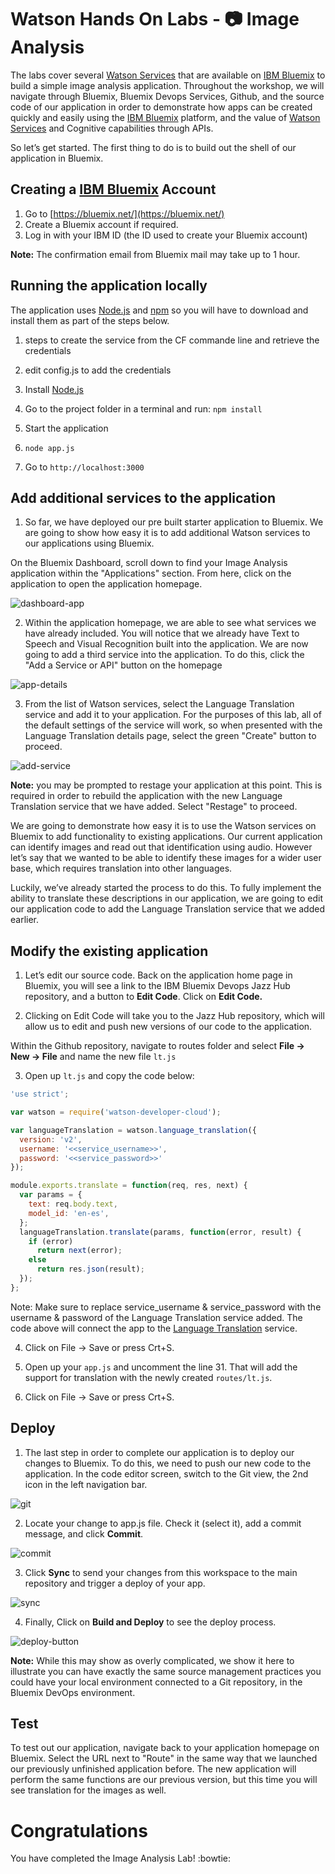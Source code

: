 # Watson Hands On Labs - 📷 Image Analysis

The labs cover several [Watson Services][wdc_services] that are available on [IBM Bluemix][bluemix] to build a simple image analysis application. Throughout the workshop, we will navigate through Bluemix, Bluemix Devops Services, Github, and the source code of our application in order to demonstrate how apps can be created quickly and easily using the [IBM Bluemix][bluemix] platform, and the value of [Watson Services][wdc_services] and Cognitive capabilities through APIs.

So let’s get started. The first thing to do is to build out the shell of our application in Bluemix.

## Creating a [IBM Bluemix][bluemix] Account

  1. Go to [https://bluemix.net/](https://bluemix.net/)
  2. Create a Bluemix account if required.
  3. Log in with your IBM ID (the ID used to create your Bluemix account)

**Note:** The confirmation email from Bluemix mail may take up to 1 hour.

## Running  the application locally
  The application uses [Node.js](http://nodejs.org/) and [npm](https://www.npmjs.com/) so you will have to download and install them as part of the steps below.

1. steps to create the service from the CF commande line and retrieve the credentials
2. edit config.js to add the credentials

3. Install [Node.js](http://nodejs.org/)
4. Go to the project folder in a terminal and run:
    `npm install`
5. Start the application
6.  `node app.js`
7. Go to `http://localhost:3000`

## Add additional services to the application

  1. So far, we have deployed our pre built starter application to Bluemix. We are going to show how easy it is to add additional Watson services to our applications using Bluemix.

  On the Bluemix Dashboard, scroll down to find your Image Analysis application within the "Applications" section. From here, click on the application to open the application homepage.

  ![dashboard-app](instructions/dashboard-app.png)

  2. Within the application homepage, we are able to see what services we have already included. You will notice that we already have Text to Speech and Visual Recognition built into the application. We are now going to add a third service into the application.
To do this, click the "Add a Service or API" button on the homepage

  ![app-details](instructions/app-details.png)

  3. From the list of Watson services, select the Language Translation service and add it to your application. For the purposes of this lab, all of the default settings of the service will work, so when presented with the Language Translation details page, select the green "Create" button to proceed.

  ![add-service](instructions/add-service.png)

  **Note:** you may be prompted to restage your application at this point. This is required in order to rebuild the application with the new Language Translation service that we have added. Select "Restage" to proceed.

We are going to demonstrate how easy it is to use the Watson services on Bluemix to add functionality to existing applications. Our current application can identify images and read out that identification using audio. However let’s say that we wanted to be able to identify these images for a wider user base, which requires translation into other languages.

Luckily, we’ve already started the process to do this. To fully implement the ability to translate these descriptions in our application, we are going to edit our application code to add the Language Translation service that we added earlier.

## Modify the existing application

  1. Let’s edit our source code. Back on the application home page in Bluemix, you will see a link to the IBM Bluemix Devops Jazz Hub repository, and a button to **Edit Code**.
  Click on **Edit Code.**

  2. Clicking on Edit Code will take you to the Jazz Hub repository, which will allow us to edit and push new versions of our code to the application.

  Within the Github repository, navigate to routes folder and select **File -> New -> File** and name the new file `lt.js`

  3. Open up `lt.js` and copy the code below:  

  ```js
  'use strict';

  var watson = require('watson-developer-cloud');

  var languageTranslation = watson.language_translation({
    version: 'v2',
    username: '<<service_username>>',
    password: '<<service_password>>'
  });

  module.exports.translate = function(req, res, next) {
    var params = {
      text: req.body.text,
      model_id: 'en-es',
    };
    languageTranslation.translate(params, function(error, result) {
      if (error)
        return next(error);
      else
        return res.json(result);
    });
  };
  ```
  Note: Make sure to replace service_username & service_password with the username & password of the Language Translation service added.
  The code above will connect the app to the [Language Translation][lt_service] service.

  4. Click on File -> Save or press Crt+S.

  5. Open up your `app.js` and uncomment the line 31. That will add the support for translation with the newly created `routes/lt.js`.


  6. Click on File -> Save or press Crt+S.

## Deploy

  1. The last step in order to complete our application is to deploy our changes to Bluemix. To do this, we need to push our new code to the application. In the code editor screen, switch to the Git view, the 2nd icon in the left navigation bar.

  ![git](instructions/git.png)

  2. Locate your change to app.js file. Check it (select it), add a commit message, and click **Commit**.

  ![commit](instructions/commit.png)

  3. Click **Sync** to send your changes from this workspace to the main repository and trigger a deploy of your app.

  ![sync](instructions/sync.png)

  4. Finally, Click on **Build and Deploy** to see the deploy process.

  ![deploy-button](instructions/build-and-deploy.png)

**Note:** While this may show as overly complicated, we show it here to illustrate you can have exactly the same source management practices you could have your local environment connected to a Git repository, in the Bluemix DevOps environment.

## Test

To test out our application, navigate back to your application homepage on Bluemix. Select the URL next to "Route" in the same way that we launched our previously unfinished application before.
The new application will perform the same functions are our previous version, but this time you will see translation for the images as well.

# Congratulations
You have completed the Image Analysis Lab! :bowtie:

[bluemix]: https://console.ng.bluemix.net/
[wdc_services]: http://www.ibm.com/smarterplanet/us/en/ibmwatson/developercloud/services-catalog.html
[lt_service]: http://www.ibm.com/smarterplanet/us/en/ibmwatson/developercloud/language-translation.html
